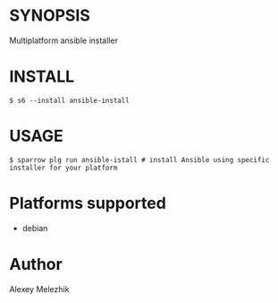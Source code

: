# SYNOPSIS

Multiplatform ansible installer

# INSTALL

    $ s6 --install ansible-install

# USAGE

    $ sparrow plg run ansible-istall # install Ansible using specific installer for your platform

# Platforms supported

* debian

# Author

Alexey Melezhik

